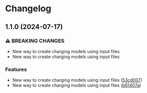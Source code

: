 # Changelog

## 1.1.0 (2024-07-17)


### ⚠ BREAKING CHANGES

* New way to create charging models using input files
* New way to create charging models using input files

### Features

* New way to create charging models using input files ([53cd007](https://github.com/idaholab/Caldera_ICM/commit/53cd00717add66d393363bd70258d82e1b2f38cf))
* New way to create charging models using input files ([b61407a](https://github.com/idaholab/Caldera_ICM/commit/b61407ab7b328b99b7d086347cc4fe7dcc79306c))
